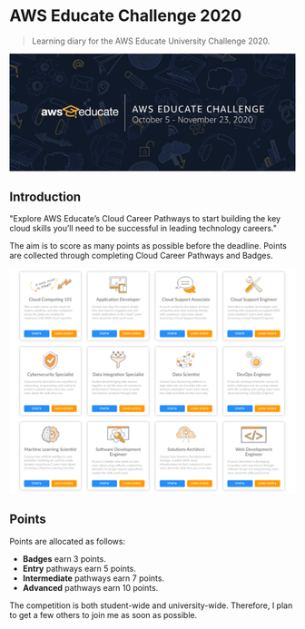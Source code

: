 # AWS Educate Challenge 2020

> Learning diary for the AWS Educate University Challenge 2020.

![image-20201031000052601](media\image-20201031000052601.png)

## Introduction

"Explore AWS Educate’s Cloud Career Pathways to start building the key cloud skills you’ll need to be successful in leading technology careers."

The aim is to score as many points as possible before the deadline. Points are collected through completing Cloud Career Pathways and Badges.

![image-20201030235855977](media\image-20201030235855977.png)

## Points

Points are allocated as follows:

- **Badges** earn 3 points.
- **Entry** pathways earn 5 points.
- **Intermediate** pathways earn 7 points.
- **Advanced** pathways earn 10 points.

The competition is both student-wide and university-wide. Therefore, I plan to get a few others to join me as soon as possible.
